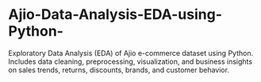 # Ajio-Data-Analysis-EDA-using-Python-
Exploratory Data Analysis (EDA) of Ajio e-commerce dataset using Python. Includes data cleaning, preprocessing, visualization, and business insights on sales trends, returns, discounts, brands, and customer behavior.

